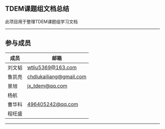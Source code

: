 TDEM课题组文档总结
------------------
此项目用于整理TDEM课题组学习文档

****
参与成员
--------
|成员|邮箱|
|---|---
|刘文韬|wtliu5369@163.com
|鲁凯亮|chdlukailiang@gmail.com
|景旭|jx_tdem@qq.com
|杨航|
|曹华科|496405242@qq.com
|程旺盛|

****